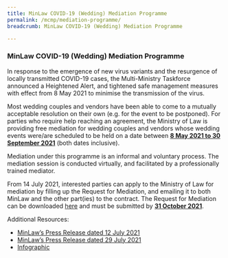```yaml
---
title: MinLaw COVID-19 (Wedding) Mediation Programme
permalink: /mcmp/mediation-programme/
breadcrumb: MinLaw COVID-19 (Wedding) Mediation Programme

---
```

### MinLaw COVID-19 (Wedding) Mediation Programme ###

In response to the emergence of new virus variants and the resurgence of locally transmitted COVID-19 cases, the Multi-Ministry Taskforce announced a Heightened Alert, and tightened safe management measures with effect from 8 May 2021 to minimise the transmission of the virus.

Most wedding couples and vendors have been able to come to a mutually acceptable resolution on their own (e.g. for the event to be postponed). For parties who require help reaching an agreement, the Ministry of Law is providing free mediation for wedding couples and vendors whose wedding events were/are scheduled to be held on a date between <b><u>8 May 2021 to 30 September 2021</u></b> (both dates inclusive).

Mediation under this programme is an informal and voluntary process. The mediation session is conducted virtually, and facilitated by a professionally trained mediator.

From 14 July 2021, interested parties can apply to the Ministry of Law for mediation by filling up the Request for Mediation, and emailing it to both MinLaw and the other part(ies) to the contract. The Request for Mediation can be downloaded [here](/mcmp/steps-in-the-mediation-process) and must be submitted by <b><u>31 October 2021</u></b>. 

Additional Resources: 
* [MinLaw’s Press Release dated 12 July 2021](/news/press-releases/2021-07-12-Free-Mediation-for-Wedding-Couples-and-Vendors-Affected-by-Recent-COVID-19-Restrictions)
* [MinLaw’s Press Release dated 29 July 2021](/news/press-releases/2021-07-29-extended-coverage-of-minlaw-covid-19-wedding-mediation-programme)
* [Infographic](../../files/mcmp/MinLaw_Mediation_Programme.pdf)
